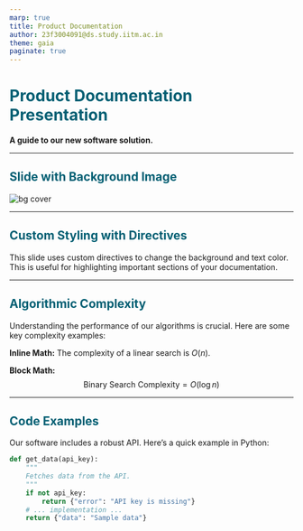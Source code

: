 ```yaml
---
marp: true
title: Product Documentation
author: 23f3004091@ds.study.iitm.ac.in
theme: gaia
paginate: true
---
```


<style>
/* Custom Theme */
section {
  background: #f0f4f8;
  color: #333;
}
h1, h2 {
  color: #005f73;
}
a {
  color: #0a9396;
}
</style>

# Product Documentation Presentation

**A guide to our new software solution.**

---

## Slide with Background Image

![bg cover](https://via.placeholder.com/800x600.png/005f73/FFFFFF?text=Replace+with+Your+Image)

---

## Custom Styling with Directives

This slide uses custom directives to change the background and text color. This is useful for highlighting important sections of your documentation.

---

## Algorithmic Complexity

Understanding the performance of our algorithms is crucial. Here are some key complexity examples:

**Inline Math:** The complexity of a linear search is $O(n)$.

**Block Math:**
$$
\text{Binary Search Complexity} = O(\log n)
$$

---

## Code Examples

Our software includes a robust API. Here’s a quick example in Python:

```python
def get_data(api_key):
    """
    Fetches data from the API.
    """
    if not api_key:
        return {"error": "API key is missing"}
    # ... implementation ...
    return {"data": "Sample data"}